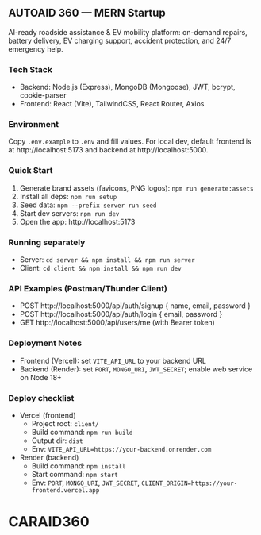 ## AUTOAID 360 — MERN Startup

AI-ready roadside assistance & EV mobility platform: on-demand repairs, battery delivery, EV charging support, accident protection, and 24/7 emergency help.

### Tech Stack
- Backend: Node.js (Express), MongoDB (Mongoose), JWT, bcrypt, cookie-parser
- Frontend: React (Vite), TailwindCSS, React Router, Axios

### Environment
Copy `.env.example` to `.env` and fill values. For local dev, default frontend is at http://localhost:5173 and backend at http://localhost:5000.

### Quick Start
1. Generate brand assets (favicons, PNG logos): `npm run generate:assets`
2. Install all deps: `npm run setup`
3. Seed data: `npm --prefix server run seed`
4. Start dev servers: `npm run dev`
5. Open the app: http://localhost:5173

### Running separately
- Server: `cd server && npm install && npm run server`
- Client: `cd client && npm install && npm run dev`

### API Examples (Postman/Thunder Client)
- POST http://localhost:5000/api/auth/signup { name, email, password }
- POST http://localhost:5000/api/auth/login { email, password }
- GET  http://localhost:5000/api/users/me (with Bearer token)

### Deployment Notes
- Frontend (Vercel): set `VITE_API_URL` to your backend URL
- Backend (Render): set `PORT`, `MONGO_URI`, `JWT_SECRET`; enable web service on Node 18+

### Deploy checklist
- Vercel (frontend)
  - Project root: `client/`
  - Build command: `npm run build`
  - Output dir: `dist`
  - Env: `VITE_API_URL=https://your-backend.onrender.com`
- Render (backend)
  - Build command: `npm install`
  - Start command: `npm start`
  - Env: `PORT`, `MONGO_URI`, `JWT_SECRET`, `CLIENT_ORIGIN=https://your-frontend.vercel.app`



# CARAID360